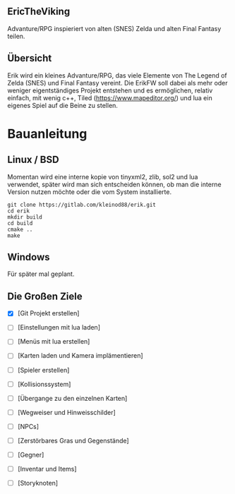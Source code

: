 ## EricTheViking
Advanture/RPG inspieriert von alten (SNES) Zelda und alten Final Fantasy teilen.


## Übersicht

Erik wird ein kleines Advanture/RPG, das viele Elemente von The Legend of Zelda (SNES) und Final Fantasy vereint.
Die ErikFW soll dabei als mehr oder weniger eigentständiges Projekt entstehen und es ermöglichen, relativ einfach, mit wenig c++, Tiled (https://www.mapeditor.org/) und lua ein eigenes Spiel auf die Beine zu stellen.


# Bauanleitung

## Linux / BSD

Momentan wird eine interne kopie von tinyxml2, zlib, sol2 und lua verwendet, später wird man sich entscheiden können, ob man die interne Version nutzen möchte oder die vom System installierte.

```
git clone https://gitlab.com/kleinod88/erik.git
cd erik
mkdir build
cd build
cmake ..
make
```

## Windows

Für später mal geplant.


## Die Großen Ziele

- [X] [Git Projekt erstellen]
- [ ] [Einstellungen mit lua laden]
- [ ] [Menüs mit lua erstellen]
- [ ] [Karten laden und Kamera implämentieren]
- [ ] [Spieler erstellen]
- [ ] [Kollisionssystem]
- [ ] [Übergange zu den einzelnen Karten]
- [ ] [Wegweiser und Hinweisschilder]
- [ ] [NPCs]
- [ ] [Zerstörbares Gras und Gegenstände]
- [ ] [Gegner]
- [ ] [Inventar und Items]
- [ ] [Storyknoten]


